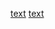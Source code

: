 [text](./source_data/ignorefolder/07.test)
[text](./source_data/ignorefolder/should_be_ignored.sample)
